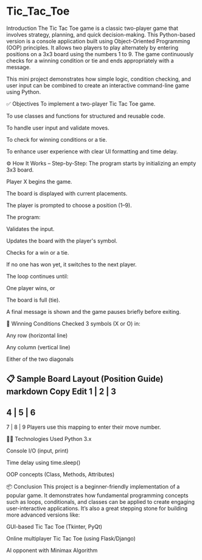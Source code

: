 # Tic_Tac_Toe
 Introduction
The Tic Tac Toe game is a classic two-player game that involves strategy, planning, and quick decision-making. This Python-based version is a console application built using Object-Oriented Programming (OOP) principles. It allows two players to play alternately by entering positions on a 3x3 board using the numbers 1 to 9. The game continuously checks for a winning condition or tie and ends appropriately with a message.

This mini project demonstrates how simple logic, condition checking, and user input can be combined to create an interactive command-line game using Python.

✅ Objectives
To implement a two-player Tic Tac Toe game.

To use classes and functions for structured and reusable code.

To handle user input and validate moves.

To check for winning conditions or a tie.

To enhance user experience with clear UI formatting and time delay.

⚙️ How It Works – Step-by-Step:
The program starts by initializing an empty 3x3 board.

Player X begins the game.

The board is displayed with current placements.

The player is prompted to choose a position (1–9).

The program:

Validates the input.

Updates the board with the player's symbol.

Checks for a win or a tie.

If no one has won yet, it switches to the next player.

The loop continues until:

One player wins, or

The board is full (tie).

A final message is shown and the game pauses briefly before exiting.

🧪 Winning Conditions Checked
3 symbols (X or O) in:

Any row (horizontal line)

Any column (vertical line)

Either of the two diagonals

📋 Sample Board Layout (Position Guide)
markdown
Copy
Edit
 1 | 2 | 3
-----------
 4 | 5 | 6
-----------
 7 | 8 | 9
Players use this mapping to enter their move number.

👨‍💻 Technologies Used
Python 3.x

Console I/O (input, print)

Time delay using time.sleep()

OOP concepts (Class, Methods, Attributes)

📦 Conclusion
This project is a beginner-friendly implementation of a popular game. It demonstrates how fundamental programming concepts such as loops, conditionals, and classes can be applied to create engaging user-interactive applications. It’s also a great stepping stone for building more advanced versions like:

GUI-based Tic Tac Toe (Tkinter, PyQt)

Online multiplayer Tic Tac Toe (using Flask/Django)

AI opponent with Minimax Algorithm


